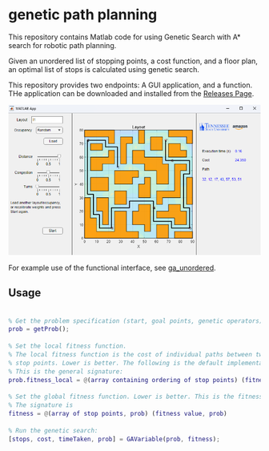 # genetic path planning

This repository contains Matlab code for using Genetic Search with A* search for robotic path planning.

Given an unordered list of stopping points, a cost function, and a floor plan, an optimal list of stops is calculated using genetic search.

This repository provides two endpoints: A GUI application, and a function. THe application can be downloaded and installed from the [Releases Page](https://github.com/hazrmard/genetic-path-planning/releases).

![](./static/App_Screenshot.png)

For example use of the functional interface, see [ga_unordered](./ga_unordered.m).

## Usage

```matlab

% Get the problem specification (start, goal points, genetic operators)
prob = getProb();

% Set the local fitness function.
% The local fitness function is the cost of individual paths between two
% stop points. Lower is better. The following is the default implementation:
% This is the general signature:
prob.fitness_local = @(array containing ordering of stop points) (fitness value)

% Set the global fitness function. Lower is better. This is the fitness of the sequence of stopping points.
% The signature is
fitness = @(array of stop points, prob) (fitness value, prob)

% Run the genetic search:
[stops, cost, timeTaken, prob] = GAVariable(prob, fitness);
```
